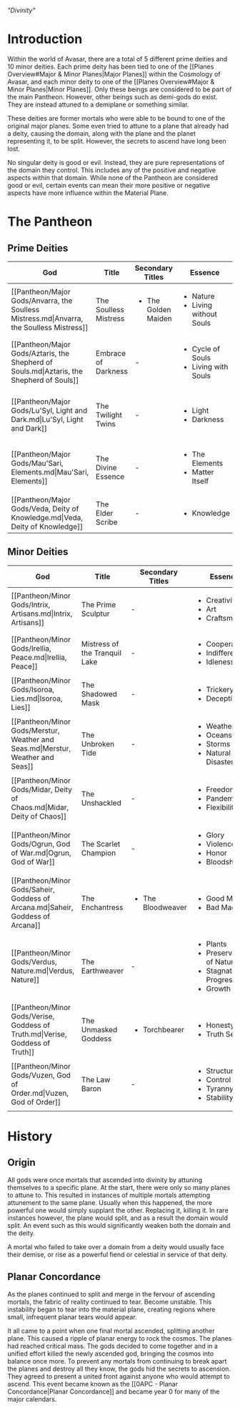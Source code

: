 *"Divinity"*
# Introduction
Within the world of Avasar, there are a total of 5 different prime deities and 10 minor deities. Each prime deity has been tied to one of the [[Planes Overview#Major & Minor Planes|Major Planes]] within the Cosmology of Avasar, and each minor deity to one of the [[Planes Overview#Major & Minor Planes|Minor Planes]]. Only these beings are considered to be part of the main Pantheon. However, other beings such as demi-gods do exist. They are instead attuned to a demiplane or something similar.

These deities are former mortals who were able to be bound to one of the original major planes. Some even tried to attune to a plane that already had a deity, causing the domain, along with the plane and the planet representing it, to be split. However, the secrets to ascend have long been lost.

No singular deity is good or evil. Instead, they are pure representations of the domain they control. This includes any of the positive and negative aspects within that domain. While none of the Pantheon are considered good or evil, certain events can mean their more positive or negative aspects have more influence within the Material Plane.
# The Pantheon
## Prime Deities
<!-- QueryToSerialize: TABLE WITHOUT ID file.link AS "God", title AS "Title", secondary_titles AS "Secondary Titles", essence AS "Essence", link(plane) AS "Plane" FROM #god AND #major_god WHERE title != null SORT file.link ASC -->
<!-- SerializedQuery: TABLE WITHOUT ID file.link AS "God", title AS "Title", secondary_titles AS "Secondary Titles", essence AS "Essence", link(plane) AS "Plane" FROM #god AND #major_god WHERE title != null SORT file.link ASC -->
| God                                                                                       | Title                 | Secondary Titles                    | Essence                                                    | Plane                                                                                                                           |
| ----------------------------------------------------------------------------------------- | --------------------- | ----------------------------------- | ---------------------------------------------------------- | ------------------------------------------------------------------------------------------------------------------------------- |
| [[Pantheon/Major Gods/Anvarra, the Soulless Mistress.md\|Anvarra, the Soulless Mistress]] | The Soulless Mistress | <ul><li>The Golden Maiden</li></ul> | <ul><li>Nature</li><li>Living without Souls</li></ul>      | [[Cosmology/Inner Planes/Vylmat, Plane of Life.md\|Vylmat, Plane of Life]]                                                      |
| [[Pantheon/Major Gods/Aztaris, the Shepherd of Souls.md\|Aztaris, the Shepherd of Souls]] | Embrace of Darkness   | \-                                  | <ul><li>Cycle of Souls</li><li>Living with Souls</li></ul> | [[Cosmology/Inner Planes/The Dark Beyond.md\|The Dark Beyond]]                                                                  |
| [[Pantheon/Major Gods/Lu'Syl, Light and Dark.md\|Lu'Syl, Light and Dark]]                 | The Twilight Twins    | \-                                  | <ul><li>Light</li><li>Darkness</li></ul>                   | <ul><li>[[Cosmology/Inner Planes/Luminaria.md\|Luminaria]]</li><li>[[Cosmology/Inner Planes/Tenebris.md\|Tenebris]]</li></ul> |
| [[Pantheon/Major Gods/Mau'Sari, Elements.md\|Mau'Sari, Elements]]                         | The Divine Essence    | \-                                  | <ul><li>The Elements</li><li>Matter Itself</li></ul>       | [[Cosmology/Inner Planes/Elemental Plane of Chaos.md\|Elemental Plane of Chaos]]                                                |
| [[Pantheon/Major Gods/Veda, Deity of Knowledge.md\|Veda, Deity of Knowledge]]             | The Elder Scribe      | \-                                  | <ul><li>Knowledge</li></ul>                                | [[Cosmology/Inner Planes/Gnosis, Plane of Knowledge.md\|Gnosis, Plane of Knowledge]]                                            |
<!-- SerializedQuery END -->
## Minor Deities
<!-- QueryToSerialize: TABLE WITHOUT ID file.link AS "God", title AS "Title", secondary_titles AS "Secondary Titles", essence AS "Essence", link(plane) AS "Plane" FROM #god AND #minor_god WHERE title != null SORT file.link ASC -->
<!-- SerializedQuery: TABLE WITHOUT ID file.link AS "God", title AS "Title", secondary_titles AS "Secondary Titles", essence AS "Essence", link(plane) AS "Plane" FROM #god AND #minor_god WHERE title != null SORT file.link ASC -->
| God                                                                             | Title                         | Secondary Titles                  | Essence                                                                                               | Plane                                                                                            |
| ------------------------------------------------------------------------------- | ----------------------------- | --------------------------------- | ----------------------------------------------------------------------------------------------------- | ------------------------------------------------------------------------------------------------ |
| [[Pantheon/Minor Gods/Intrix, Artisans.md\|Intrix, Artisans]]                   | The Prime Sculptur            | \-                                | <ul><li>Creativity</li><li>Art</li><li>Craftsmanship</li></ul>                                        | [[Cosmology/Inner Planes/Sutya, Plane of Artisans.md\|Sutya, Plane of Artisans]]                 |
| [[Pantheon/Minor Gods/Irellia, Peace.md\|Irellia, Peace]]                       | Mistress of the Tranquil Lake | \-                                | <ul><li>Cooperation</li><li>Indifference</li><li>Idleness</li></ul>                                   | [[Cosmology/Inner Planes/Kalament, Plane of Peace.md\|Kalament, Plane of Peace]]                 |
| [[Pantheon/Minor Gods/Isoroa, Lies.md\|Isoroa, Lies]]                           | The Shadowed Mask             | \-                                | <ul><li>Trickery</li><li>Deception</li></ul>                                                          | [[Cosmology/Inner Planes/Eatrev, Plane of Lies.md\|Eatrev, Plane of Lies]]                       |
| [[Pantheon/Minor Gods/Merstur, Weather and Seas.md\|Merstur, Weather and Seas]] | The Unbroken Tide             | \-                                | <ul><li>Weather</li><li>Oceans</li><li>Storms</li><li>Natural Disasters</li></ul>                     | [[Cosmology/Inner Planes/Terozin, Plane of Weather & Seas.md\|Terozin, Plane of Weather & Seas]] |
| [[Pantheon/Minor Gods/Midar, Deity of Chaos.md\|Midar, Deity of Chaos]]         | The Unshackled                | \-                                | <ul><li>Freedom</li><li>Pandemonium</li><li>Flexibility</li></ul>                                     | [[Cosmology/Inner Planes/Kaos.md\|Kaos]]                                                         |
| [[Pantheon/Minor Gods/Ogrun, God of War.md\|Ogrun, God of War]]                 | The Scarlet Champion          | \-                                | <ul><li>Glory</li><li>Violence</li><li>Honor</li><li>Bloodshed</li></ul>                              | [[Cosmology/Inner Planes/Stratosia, Plane of War.md\|Stratosia, Plane of War]]                   |
| [[Pantheon/Minor Gods/Saheir, Goddess of Arcana.md\|Saheir, Goddess of Arcana]] | The Enchantress               | <ul><li>The Bloodweaver</li></ul> | <ul><li>Good Magic</li><li>Bad Magic</li></ul>                                                        | [[Cosmology/Inner Planes/Aurora Ortus.md\|Aurora Ortus]]                                         |
| [[Pantheon/Minor Gods/Verdus, Nature.md\|Verdus, Nature]]                       | The Earthweaver               | \-                                | <ul><li>Plants</li><li>Preservation of Nature</li><li>Stagnation of Progress</li><li>Growth</li></ul> | [[Cosmology/Inner Planes/Feralia.md\|Feralia]]                                                   |
| [[Pantheon/Minor Gods/Verise, Goddess of Truth.md\|Verise, Goddess of Truth]]   | The Unmasked Goddess          | <ul><li>Torchbearer</li></ul>     | <ul><li>Honesty</li><li>Truth Seeking</li></ul>                                                       | [[Cosmology/Inner Planes/Vertae, Plane of Truth.md\|Vertae, Plane of Truth]]                     |
| [[Pantheon/Minor Gods/Vuzen, God of Order.md\|Vuzen, God of Order]]             | The Law Baron                 | \-                                | <ul><li>Structure</li><li>Control</li><li>Tyranny</li><li>Stability</li></ul>                         | [[Cosmology/Inner Planes/Orthosia, Plane of Order.md\|Orthosia, Plane of Order]]                 |
<!-- SerializedQuery END -->
# History
## Origin
All gods were once mortals that ascended into divinity by attuning themselves to a specific plane. At the start, there were only so many planes to attune to. This resulted in instances of multiple mortals attempting attunement to the same plane. Usually when this happened, the more powerful one would simply supplant the other. Replacing it, killing it. In rare instances however, the plane would split, and as a result the domain would split. An event such as this would significantly weaken both the domain and the deity.

A mortal who failed to take over a domain from a deity would usually face their demise, or rise as a powerful fiend or celestial in service of that deity.
## Planar Concordance
As the planes continued to split and merge in the fervour of ascending mortals, the fabric of reality continued to tear. Become unstable. This instability began to tear into the material plane, creating regions where small, infrequent planar tears would appear.

It all came to a point when one final mortal ascended, splitting another plane. This caused a ripple of planar energy to rock the cosmos. The planes had reached critical mass. The gods decided to come together and in a unified effort killed the newly ascended god, bringing the cosmos into balance once more. To prevent any mortals from continuing to break apart the planes and destroy all they know, the gods hid the secrets to ascension. They agreed to present a united front against anyone who would attempt to ascend. This event became known as the [[0APC - Planar Concordance|Planar Concordance]] and became year 0 for many of the major calendars.
